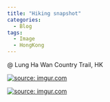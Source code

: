 ```yaml
---
title: "Hiking snapshot"
categories:
  - Blog
tags:
  - Image
  - HongKong
---
```


@ Lung Ha Wan Country Trail, HK

<a href="https://imgur.com/ptyWXOL"><img src="https://i.imgur.com/ptyWXOL.jpg" title="source: imgur.com" /></a>

<a href="https://imgur.com/sMBhwre"><img src="https://i.imgur.com/sMBhwre.jpg" title="source: imgur.com" /></a>


<script src="https://utteranc.es/client.js"
        repo="serendipityinlife/serendipityinlife.github.io"
        issue-term="pathname"
        theme="github-light"
        crossorigin="anonymous"
        async>
</script>
